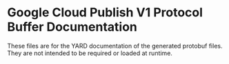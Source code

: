 # Google Cloud Publish V1 Protocol Buffer Documentation

These files are for the YARD documentation of the generated protobuf files.
They are not intended to be required or loaded at runtime.
